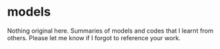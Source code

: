 # models

Nothing original here. 
Summaries of models and codes that I learnt from others. 
Please let me know if I forgot to reference your work.
